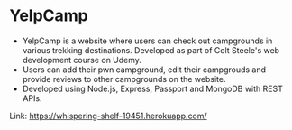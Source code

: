 # YelpCamp

* YelpCamp is a website where users can check out campgrounds in various trekking destinations. Developed as part of Colt Steele's web development course on Udemy.
* Users can add their pwn campground, edit their campgrouds and provide reviews to other campgrounds on the website.
* Developed using Node.js, Express, Passport and MongoDB with REST APIs.

Link: https://whispering-shelf-19451.herokuapp.com/
